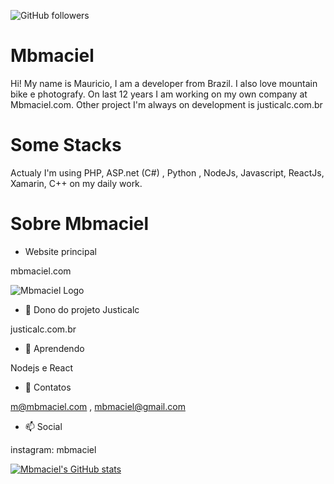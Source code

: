 ![GitHub followers](https://img.shields.io/github/followers/mbmaciel?style=social)


# Mbmaciel

Hi! My name is Mauricio, I am a developer from Brazil. I also love mountain bike e photografy. On last 12 years I am working on my own company at Mbmaciel.com. 
Other project I'm always on development is justicalc.com.br


# Some Stacks

Actualy I'm using PHP, ASP.net (C#) , Python , NodeJs, Javascript, ReactJs, Xamarin, C++ on my daily work. 

# Sobre Mbmaciel

- Website principal

mbmaciel.com

![Mbmaciel Logo](https://mbmaciel.com/images/images/logox144.png)


- 🔭 Dono do projeto Justicalc

justicalc.com.br

- 🌱 Aprendendo

Nodejs e React

- 💬 Contatos

m@mbmaciel.com , mbmaciel@gmail.com

- 📫 Social

instagram: mbmaciel


[![Mbmaciel's GitHub stats](https://github-readme-stats.vercel.app/api?username=mbmaciel)](https://github.com/mbmaciel)

